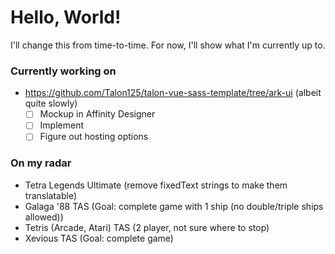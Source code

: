 <!--
## Hi there 👋
-->
<!--
**Talon125/Talon125** is a ✨ _special_ ✨ repository because its `README.md` (this file) appears on your GitHub profile.

Here are some ideas to get you started:

- 🔭 I’m currently working on ...
- 🌱 I’m currently learning ...
- 👯 I’m looking to collaborate on ...
- 🤔 I’m looking for help with ...
- 💬 Ask me about ...
- 📫 How to reach me: ...
- 😄 Pronouns: ...
- ⚡ Fun fact: ...
-->

# Hello, World!
I'll change this from time-to-time. For now, I'll show what I'm currently up to.

### Currently working on
- https://github.com/Talon125/talon-vue-sass-template/tree/ark-ui (albeit quite slowly)
  - [ ] Mockup in Affinity Designer
  - [ ] Implement
  - [ ] Figure out hosting options

### On my radar
- Tetra Legends Ultimate (remove fixedText strings to make them translatable)
- Galaga '88 TAS (Goal: complete game with 1 ship (no double/triple ships allowed))
- Tetris (Arcade, Atari) TAS (2 player, not sure where to stop)
- Xevious TAS (Goal: complete game)
